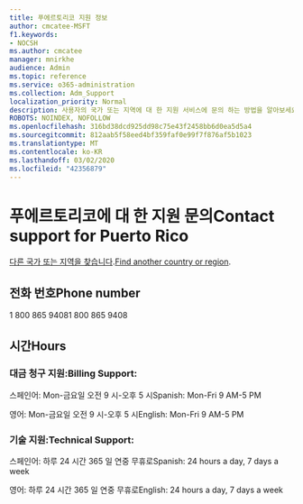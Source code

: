 ```yaml
---
title: 푸에르토리코 지원 정보
author: cmcatee-MSFT
f1.keywords:
- NOCSH
ms.author: cmcatee
manager: mnirkhe
audience: Admin
ms.topic: reference
ms.service: o365-administration
ms.collection: Adm_Support
localization_priority: Normal
description: 사용자의 국가 또는 지역에 대 한 지원 서비스에 문의 하는 방법을 알아보세요.
ROBOTS: NOINDEX, NOFOLLOW
ms.openlocfilehash: 316bd38dcd925dd98c75e43f2458bb6d0ea5d5a4
ms.sourcegitcommit: 812aab5f58eed4bf359faf0e99f7f876af5b1023
ms.translationtype: MT
ms.contentlocale: ko-KR
ms.lasthandoff: 03/02/2020
ms.locfileid: "42356879"
---
```

# <a name="contact-support-for-puerto-rico"></a><span data-ttu-id="b98e4-103">푸에르토리코에 대 한 지원 문의</span><span class="sxs-lookup"><span data-stu-id="b98e4-103">Contact support for Puerto Rico</span></span>

<span data-ttu-id="b98e4-104">[다른 국가 또는 지역을 찾습니다](../contact-support-for-business-products.md).</span><span class="sxs-lookup"><span data-stu-id="b98e4-104">[Find another country or region](../contact-support-for-business-products.md).</span></span>

## <a name="phone-number"></a><span data-ttu-id="b98e4-105">전화 번호</span><span class="sxs-lookup"><span data-stu-id="b98e4-105">Phone number</span></span>
<span data-ttu-id="b98e4-106">1 800 865 9408</span><span class="sxs-lookup"><span data-stu-id="b98e4-106">1 800 865 9408</span></span>

## <a name="hours"></a><span data-ttu-id="b98e4-107">시간</span><span class="sxs-lookup"><span data-stu-id="b98e4-107">Hours</span></span>
### <a name="billing-support"></a><span data-ttu-id="b98e4-108">대금 청구 지원:</span><span class="sxs-lookup"><span data-stu-id="b98e4-108">Billing Support:</span></span>

<span data-ttu-id="b98e4-109">스페인어: Mon-금요일 오전 9 시-오후 5 시</span><span class="sxs-lookup"><span data-stu-id="b98e4-109">Spanish: Mon-Fri 9 AM-5 PM</span></span>

<span data-ttu-id="b98e4-110">영어: Mon-금요일 오전 9 시-오후 5 시</span><span class="sxs-lookup"><span data-stu-id="b98e4-110">English: Mon-Fri 9 AM-5 PM</span></span>

### <a name="technical-support"></a><span data-ttu-id="b98e4-111">기술 지원:</span><span class="sxs-lookup"><span data-stu-id="b98e4-111">Technical Support:</span></span>

<span data-ttu-id="b98e4-112">스페인어: 하루 24 시간 365 일 연중 무휴로</span><span class="sxs-lookup"><span data-stu-id="b98e4-112">Spanish: 24 hours a day, 7 days a week</span></span>

<span data-ttu-id="b98e4-113">영어: 하루 24 시간 365 일 연중 무휴로</span><span class="sxs-lookup"><span data-stu-id="b98e4-113">English: 24 hours a day, 7 days a week</span></span>
